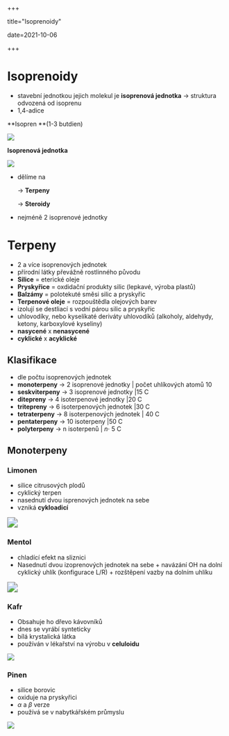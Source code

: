 +++

title="Isoprenoidy"

date=2021-10-06

+++

# Isoprenoidy

- stavební jednotkou jejich molekul je **isoprenová jednotka** $\to$ struktura odvozená od isoprenu
- 1,4-adice 

**Isopren **(1-3 butdien)

![](https://encrypted-tbn0.gstatic.com/images?q=tbn:ANd9GcQZnlJlg4SI75wGS1VZkLPxkDnTale0ZNKScA&usqp=CAU)

**Isoprenová jednotka**

![](https://www.chemicalbook.com/NewsImg/2020-02-24/20202241222514378.png)

- dělíme na

  $\to$ **Terpeny**

  $\to$ **Steroidy**

- nejméně 2 isoprenové jednotky

# Terpeny

- 2 a více isoprenových jednotek
- přírodní látky převážně rostlinného původu
- **Silice** = eterické oleje
- **Pryskyřice** = oxdidační produkty silic (lepkavé, výroba plastů)
- **Balzámy** = polotekuté směsi silic a pryskyřic
- **Terpenové oleje** = rozpouštědla olejových barev
- izolují se destliací s vodní párou silic a pryskyřic
- uhlovodíky, nebo kyselíkaté deriváty uhlovodíků (alkoholy, aldehydy, ketony, karboxylové kyseliny)
- **nasycené** x **nenasycené**
- **cyklické** x **acyklické**

## Klasifikace

- dle počtu isoprenových jednotek
- **monoterpeny** $\to$ 2 isoprenové jednotky | počet uhlíkových atomů 10
- **seskviterpeny** $\to$ 3 isoprenové jednotky |15 C
- **ditepreny** $\to$ 4 isoterpenové jednotky |20 C
- **tritepreny** $\to$ 6 isoterpenových jednotek |30 C
- **tetraterpeny** $\to$ 8 isoterpenových jednotek | 40 C
- **pentaterpeny** $\to$ 10 isoterpeny |50 C
- **polyterpeny** $\to$ n isoterpenů | $n\cdot$ 5 C

## Monoterpeny

### Limonen

- silice citrusových plodů
- cyklický terpen
- nasednutí dvou isprenových jednotek na sebe
- vzniká **cykloadicí**

<img src="https://www.mojechemie.cz/images/Vznik_limonenu.png" style="zoom:150%;" />

### Mentol

- chladící efekt na sliznici
- Nasednutí dvou izoprenových jednotek na sebe + navázání OH na dolní cyklický uhlík (konfigurace L/R) + rozštěpení vazby na dolním uhlíku

<img src="https://www.mojechemie.cz/images/Mentol.png" style="zoom:150%;" />

### Kafr

- Obsahuje ho dřevo kávovníků
- dnes se vyrábí synteticky
- bílá krystalická látka
- používán v lékařství na výrobu v **celuloidu**

![](https://www.mojechemie.cz/images/Kafr.png)

### Pinen

- silice borovic
- oxiduje na pryskyřici
- $\alpha$ a $\beta$ verze
- používá se v nabytkářském průmyslu

![](https://www.mojechemie.cz/images/Kafr.png)
